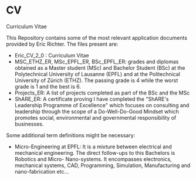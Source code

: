 # CV
Curriculum Vitae

This Repository contains some of the most relevant application documents provided by Eric Richter.
The files present are:
- Eric_CV_2_0 : Curriculum Vitae
- MSC_ETHZ_ER, MSc_EPFL_ER, BSc_EPFL_ER: grades and diplomas obtained as a Master student (MSc) and Bachelor Student (BSc) at the Polytechnical University of Lausanne (EPFL) and at the Politechnical University of Zürich (ETHZ). The passing grade is 4 while the worst grade is 1 and the best is 6.
- Projects_ER: A list of projects completed as part of the BSc and the MSc
- ShARE_ER: A certificate proving I have completed the "ShARE's Leadership Programme of Excellence" which focuses on consulting and leadership through the scope of a Do-Well-Do-Good Mindset which promotes social, environmental and governmental responsibility of businesses.

Some additional term definitions might be necessary:
- Micro-Engineering at EPFL: It is a mixture between electrical and mechanical engineering. The direct follow-ups to this Bachelors is Robotics and Micro- Nano-systems. It encompasses electronics, mechanical systems, CAD, Programming, Simulation, Manufacturing and nano-fabrication etc...


